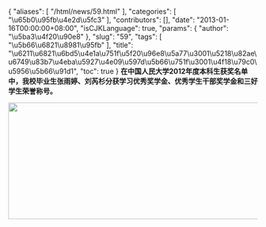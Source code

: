 {
    "aliases": [
        "/html/news/59.html"
    ],
    "categories": [
        "\u65b0\u95fb\u4e2d\u5fc3"
    ],
    "contributors": [],
    "date": "2013-01-16T00:00:00+08:00",
    "isCJKLanguage": true,
    "params": {
        "author": "\u5ba3\u4f20\u90e8"
    },
    "slug": "59",
    "tags": [
        "\u5b66\u6821\u8981\u95fb"
    ],
    "title": "\u6211\u6821\u6bd5\u4e1a\u751f\u5f20\u96e8\u5a77\u3001\u5218\u82ae\u6749\u83b7\u4eba\u5927\u4e09\u597d\u5b66\u751f\u3001\u4f18\u79c0\u5956\u5b66\u91d1",
    "toc": true
}
**在中国人民大学2012年度本科生获奖名单中，我校毕业生张雨婷、刘芮杉分获学习优秀奖学金、优秀学生干部奖学金和三好学生荣誉称号。**

**<img
    src="https://cdn.tfls.online/mirror/full/de4d15e2dda9e20d744136d5d5e67c9fa6b1fa7e.jpg"
    style="display:block;margin-left:auto;margin-right:auto;"
    decoding="async"
    fetchpriority="auto"
    loading="lazy"
    height="236"
    width="600"
/>**

